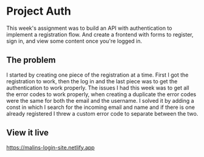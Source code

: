 # Project Auth

This week's assignment was to build an API with authentication to implement a registration flow. And create a frontend with forms to register, sign in, and view some content once you're logged in.

## The problem

I started by creating one piece of the registration at a time. First I got the registration to work, then the log in and the last piece was to get the authentication to work properly. The issues I had this week was to get all the error codes to work properly, when creating a duplicate the error codes were the same for both the email and the username. I solved it by adding a const in which I search for the incoming email and name and if there is one already registered I threw a custom error code to separate between the two.

## View it live

https://malins-login-site.netlify.app
